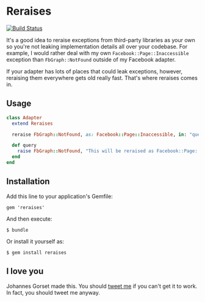# Reraises

[![Build Status](https://travis-ci.org/jgorset/reraises.png?branch=master)](https://travis-ci.org/jgorset/reraises)

It's a good idea to reraise exceptions from third-party libraries as your own so
you're not leaking implementation details all over your codebase. For example,
I would rather deal with my own `Facebook::Page::Inaccessible` exception than
`FbGraph::NotFound` outside of my Facebook adapter.

If your adapter has lots of places that could leak exceptions, however, reraising
them everywhere gets old really fast. That's where reraises comes in.

## Usage

```ruby
class Adapter
  extend Reraises

  reraise FbGraph::NotFound, as: Facebook::Page::Inaccessible, in: "query"

  def query
    raise FbGraph::NotFound, "This will be reraised as Facebook::Page::Inaccessible"
  end
end
```

## Installation

Add this line to your application's Gemfile:

    gem 'reraises'

And then execute:

    $ bundle

Or install it yourself as:

    $ gem install reraises

## I love you

Johannes Gorset made this. You should [tweet me](http://twitter.com/jgorset) if you can't get
it to work. In fact, you should tweet me anyway.
